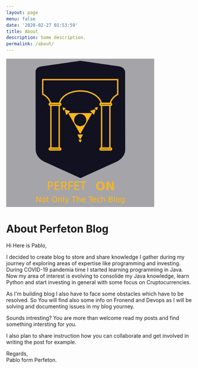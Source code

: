 ```yaml
---
layout: page
menu: false
date: '2020-02-27 01:53:59'
title: About
description: Some description.
permalink: /about/
---
```


<img src="/assets/img/perfeton_logo_full.svg" alt="Perfeton" width="400">

# About Perfeton Blog

Hi Here is Pablo,

I decided to create blog to store and share knowledge I gather during my journey
of exploring areas of expertise like programming and investing.
During COVID-19 pandemia time I started learning programming in Java.
Now my area of interest is evolving to consolide my Java knowledge,
learn Python and start investing in general with some focus on Cruptocurrencies.

As I'm building blog I also have to face some obstacles which have to be resolved.
So You will find also some info on Fronend and Devops as I will be solving and documenting
issues in my blog yourney.

Sounds intresting? You are more than welcome read my posts and find something intersting for you.

I also plan to share instruction how you can collaborate and get involved in writing the post for example.

Regards,\
Pablo form Perfeton.
